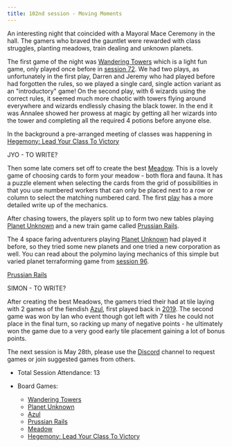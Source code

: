 ```yaml
---
title: 102nd session - Moving Moments
---
```


An interesting night that coincided with a Mayoral Mace Ceremony in the hall. The gamers who braved the gauntlet were rewarded with class struggles, planting meadows, train dealing and unknown planets.

The first game of the night was [Wandering Towers][WT] which is a light fun game, only played once before in [session 72][72]. We had two plays, as unfortunately in the first play, Darren and Jeremy who had played before had forgotten the rules, so we played a single card, single action variant as an "introductory" game! On the second play, with 6 wizards using the correct rules, it seemed much more chaotic with towers flying around everywhere and wizards endlessly chasing the black tower. In the end it was Annalee showed her prowess at magic by getting all her wizards into the tower and completing all the required 4 potions before anyone else.

In the background a pre-arranged meeting of classes was happening in [Hegemony: Lead Your Class To Victory][H]

JYO - TO WRITE?

Then some late comers set off to create the best [Meadow][M]. This is a lovely game of choosing cards to form your meadow - both flora and fauna. It has a puzzle element when selecting the cards from the grid of possibilities in that you use numbered workers that can only be placed next to a row or column to select the matching numbered card. The first [play][33] has a more detailed write up of the mechanics.

After chasing towers, the players split up to form two new tables playing [Planet Unknown][PU] and a new train game called [Prussian Rails][PR].

The 4 space faring adventurers playing [Planet Unknown][PU] had played it before, so they tried some new planets and one tried a new corporation as well. You can read about the polymino laying mechanics of this simple but varied planet terraforming game from [session 96][96].

[Prussian Rails][PR]

SIMON - TO WRITE?

After creating the best Meadows, the gamers tried their had at tile laying with 2 games of the fiendish [Azul][A], first played back in [2019][6]. The second game was won by Ian who event though got left with 7 tiles he could not place in the final turn, so racking up many of negative points - he ultimately won the game due to a very good early tile placement gaining a lot of bonus points.

The next session is May 28th, please use the [Discord][Contact] channel to request games or join suggested games from others.

* Total Session Attendance: 13
* Board Games:

   * [Wandering Towers][WT]
   * [Planet Unknown][PU]
   * [Azul][A]
   * [Prussian Rails][PR]
   * [Meadow][M]
   * [Hegemony: Lead Your Class To Victory][H]


[WT]: {{site.data.BoardGameLinks.WanderingTowers.Link}}
[PU]: {{site.data.BoardGameLinks.PlanetUnknown.Link}}
[A]: {{site.data.BoardGameLinks.Azul.Link}}
[PR]: {{site.data.BoardGameLinks.PrussianRails.Link}}
[M]: {{site.data.BoardGameLinks.Meadow.Link}}
[H]: {{site.data.BoardGameLinks.Hegemony.Link}}

[6]: /2019/11/20/sixth-session.html
[33]: /2022/06/29/thirtythird-session.html
[72]: /2024/02/21/seventysecond-session.html
[96]: /2025/02/19/nintysixth-session.html

[Contact]: /Contact.html
